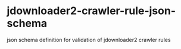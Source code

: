# jdownloader2-crawler-rule-json-schema
json schema definition for validation of jdownloader2 crawler rules
